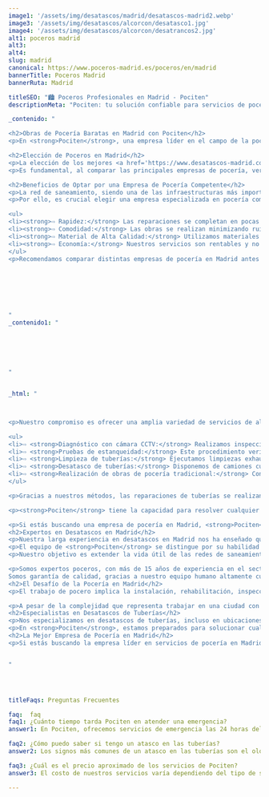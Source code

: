 ```yaml
---
image1: '/assets/img/desatascos/madrid/desatascos-madrid2.webp'
image3: '/assets/img/desatascos/alcorcon/desatasco1.jpg'
image4: '/assets/img/desatascos/alcorcon/desatrancos2.jpg'
alt1: poceros madrid
alt3:
alt4:
slug: madrid
canonical: https://www.poceros-madrid.es/poceros/en/madrid
bannerTitle: Poceros Madrid
bannerRuta: Madrid

titleSEO: "🏙️ Poceros Profesionales en Madrid - Pociten"
descriptionMeta: "Pociten: tu solución confiable para servicios de pocería en Madrid. Compromiso con la calidad y mejora de presupuestos. Llama al 647 37 67 82 📱."

_contenido: "

<h2>Obras de Pocería Baratas en Madrid con Pociten</h2>
<p>En <strong>Pociten</strong>, una empresa líder en el campo de la pocería en Madrid, nos distinguimos por emplear la tecnología más avanzada en sistemas sin zanja. Nuestro equipo está compuesto por profesionales de la pocería altamente capacitados y experimentados.</p>

<h2>Elección de Poceros en Madrid</h2>
<p>La elección de los mejores <a href='https://www.desatascos-madrid.com/services/poceros-madrid'>poceros en Madrid</a> puede resultar complicada debido a la variedad de opciones disponibles. Sin embargo, siguiendo ciertos criterios es posible encontrar una empresa de poceros de confianza.</p>
<p>Es fundamental, al comparar las principales empresas de pocería, verificar la tecnología que utilizan y confirmar que cuentan con personal cualificado, garantizando así la mayor seguridad y eficiencia en cada proyecto.</p>

<h2>Beneficios de Optar por una Empresa de Pocería Competente</h2>
<p>La red de saneamiento, siendo una de las infraestructuras más importantes y costosas en nuestras ciudades, requiere de un cuidado especial en su instalación y mantenimiento. Su ubicación subterránea incrementa la complejidad de las reparaciones, especialmente con métodos tradicionales.</p>
<p>Por ello, es crucial elegir una empresa especializada en pocería como <strong>Pociten</strong> para aprovechar sus ventajas:</p>

<ul>
<li><strong>⇨ Rapidez:</strong> Las reparaciones se completan en pocas horas, permitiendo que las tuberías vuelvan a funcionar de inmediato.</li><br>
<li><strong>⇨ Comodidad:</strong> Las obras se realizan minimizando ruidos y molestias, garantizando la tranquilidad de los clientes.</li><br>
<li><strong>⇨ Material de Alta Calidad:</strong> Utilizamos materiales superiores, superando los estándares comunes del sector.</li><br>
<li><strong>⇨ Economía:</strong> Nuestros servicios son rentables y no suponen una carga financiera significativa para el cliente.</li><br>
</ul>
<p>Recomendamos comparar distintas empresas de pocería en Madrid antes de decidir. La diferencia en la calidad y el servicio ofrecido puede ser crucial.</p>







"
_contenido1: "






"


_html: "



<p>Nuestro compromiso es ofrecer una amplia variedad de servicios de alta calidad, asegurando una solución integral y eficiente para nuestros clientes:</p>

<ul>
<li>⇨ <strong>Diagnóstico con cámara CCTV:</strong> Realizamos inspecciones completas internas utilizando tecnología de cámara avanzada.<br> 🎥</li>
<li>⇨ <strong>Pruebas de estanqueidad:</strong> Este procedimiento verifica la ausencia de fugas y garantiza el funcionamiento óptimo del sistema.<br> 💧</li>
<li>⇨ <strong>Limpieza de tuberías:</strong> Ejecutamos limpiezas exhaustivas con equipos de alta presión, manteniendo las tuberías en perfectas condiciones y realizando mantenimientos preventivos.<br> 💦</li>
<li>⇨ <strong>Desatasco de tuberías:</strong> Disponemos de camiones cuba especializados y tecnología de punta para identificar y solucionar problemas en el sistema de alcantarillado.<br> 🚚</li>
<li>⇨ <strong>Realización de obras de pocería tradicional:</strong> Contamos con expertos para llevar a cabo cualquier obra de pocería clásica, desde instalaciones básicas hasta acometidas complejas.<br> 🏗️</li>
</ul>

<p>Gracias a nuestros métodos, las reparaciones de tuberías se realizan en menor tiempo, reduciendo significativamente las molestias para los clientes. Así, optimizamos tanto en tiempo como en costos.</p>

<p><strong>Pociten</strong> tiene la capacidad para resolver cualquier problema en las redes de saneamiento y aguas fecales sin necesidad de obras invasivas. Nos respalda una amplia experiencia y disponemos de los recursos técnicos y humanos más avanzados para aplicar técnicas de pocería sin zanja.</p>

<p>Si estás buscando una empresa de pocería en Madrid, <strong>Pociten</strong> es tu mejor opción. Nuestro equipo de profesionales altamente capacitados está listo para atender tus necesidades de pocería, ofreciendo soluciones rápidas y eficientes. Además si nos traes tu presupuesto <strong>TE LO MEJORAMOS</strong></p>
<h2>Expertos en Desatascos en Madrid</h2>
<p>Nuestra larga experiencia en desatascos en Madrid nos ha enseñado que las soluciones sin zanja no siempre son aplicables. Por ello, <strong>Pociten</strong> cuenta con un equipo altamente capacitado en técnicas tradicionales de pocería, que incluyen trabajos en galerías, arquetas y construcción de nuevas acometidas, así como en desatascos y mantenimiento integral de redes de saneamiento, con especial atención en comunidades y empresas.</p>
<p>El equipo de <strong>Pociten</strong> se distingue por su habilidad en la rehabilitación de tuberías y redes de saneamiento, gracias a una inversión constante en tecnología de punta y formación especializada. Esto nos coloca en la vanguardia de las empresas de poceros en Madrid.</p>
<p>Nuestro objetivo es extender la vida útil de las redes de saneamiento, minimizando las molestias para nuestros clientes y ofreciendo un servicio completo y eficiente, cubriendo todas las necesidades de pocería para empresas, organismos públicos y particulares.</p>

<p>Somos expertos poceros, con más de 15 años de experiencia en el sector.<br>
Somos garantía de calidad, gracias a nuestro equipo humano altamente cualificado y la tecnología más avanzada, como cámaras de inspección CCTV y robots fresadores, que nos permiten abordar cualquier proyecto de pocería sin obras y sin zanja con la mayor eficacia. Fuimos pioneros en la Comunidad de Madrid en usar el sistema de manga continua para la rehabilitación de tuberías sin zanja.</p>
<h2>El Desafío de la Pocería en Madrid</h2>
<p>El trabajo de pocero implica la instalación, rehabilitación, inspección, limpieza, reparación, desatranco y mantenimiento de tuberías y otras estructuras del sistema de alcantarillado. Este sistema abarca la red horizontal de aguas residuales y pluviales que fluyen desde propiedades privadas o industriales hacia el sistema municipal de saneamiento.</p>

<p>A pesar de la complejidad que representa trabajar en una ciudad con una extensa y complicada red subterránea de galerías y colectores que superan los 4.780 metros de longitud, nuestros profesionales se distinguen por su experiencia y vanguardia, siendo Madrid uno de los primeros en España en desarrollar un sistema de alcantarillado moderno.</p>
<h2>Especialistas en Desatascos de Tuberías</h2>
<p>Nos especializamos en desatascos de tuberías, incluso en ubicaciones de difícil acceso, gracias a nuestra flota de vehículos adaptados y nuestro compromiso con las normativas de seguridad y medio ambiente.</p>
<p>En <strong>Pociten</strong>, estamos preparados para solucionar cualquier problema en las redes de saneamiento sin necesidad de realizar obras disruptivas. Contamos con más de 15 años de experiencia, lo que nos convierte en una empresa líder en el sector de pocería en Madrid. Confía en nuestra experiencia y profesionalismo.</p>
<h2>La Mejor Empresa de Pocería en Madrid</h2>
<p>Si estás buscando la empresa líder en servicios de pocería en Madrid, <strong>Pociten</strong> es tu mejor opción. Hemos demostrado ser una compañía capaz de realizar inversiones significativas para mantener la innovación constante en nuestros equipos tecnológicos. Nuestro éxito se basa en un equipo altamente capacitado y dedicado a satisfacer todas las necesidades de nuestros clientes, asegurando la eficiencia y calidad en cada uno de nuestros procesos y servicios.</p>


"




titleFaqs: Preguntas Frecuentes

faq:  faq
faq1: ¿Cuánto tiempo tarda Pociten en atender una emergencia?
answer1: En Pociten, ofrecemos servicios de emergencia las 24 horas del día, los 7 días de la semana, por lo que podemos atender una emergencia de fontanería en cuestión de minutos.

faq2: ¿Cómo puedo saber si tengo un atasco en las tuberías?
answer2: Los signos más comunes de un atasco en las tuberías son el olor a desagüe, el agua que se acumula en el fregadero o baño, o la lentitud del drenaje del agua.

faq3: ¿Cuál es el precio aproximado de los servicios de Pociten?
answer3: El costo de nuestros servicios varía dependiendo del tipo de servicio y la magnitud del problema. Para obtener un presupuesto personalizado, contáctanos y nuestro equipo de profesionales te proporcionará un presupuesto detallado.

---
```

